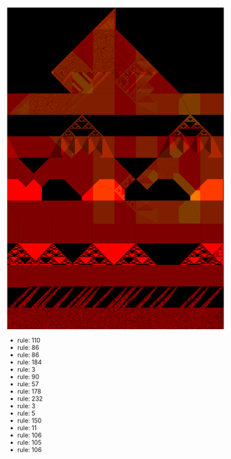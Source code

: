 ![photo](./output.png) 
 * rule: 110
* rule: 86
* rule: 86
* rule: 184
* rule: 3
* rule: 90
* rule: 57
* rule: 178
* rule: 232
* rule: 3
* rule: 5
* rule: 150
* rule: 11
* rule: 106
* rule: 105
* rule: 106
